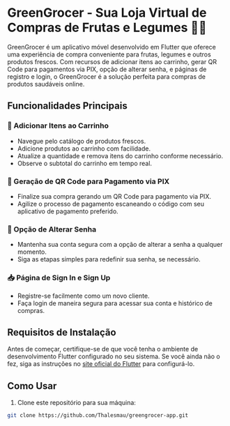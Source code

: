 # GreenGrocer - Sua Loja Virtual de Compras de Frutas e Legumes 🍏🥕

GreenGrocer é um aplicativo móvel desenvolvido em Flutter que oferece uma experiência de compra conveniente para frutas, legumes e outros produtos frescos. Com recursos de adicionar itens ao carrinho, gerar QR Code para pagamentos via PIX, opção de alterar senha, e páginas de registro e login, o GreenGrocer é a solução perfeita para compras de produtos saudáveis online.

## Funcionalidades Principais

### 🛒 Adicionar Itens ao Carrinho
- Navegue pelo catálogo de produtos frescos.
- Adicione produtos ao carrinho com facilidade.
- Atualize a quantidade e remova itens do carrinho conforme necessário.
- Observe o subtotal do carrinho em tempo real.

### 📲 Geração de QR Code para Pagamento via PIX
- Finalize sua compra gerando um QR Code para pagamento via PIX.
- Agilize o processo de pagamento escaneando o código com seu aplicativo de pagamento preferido.

### 🔐 Opção de Alterar Senha
- Mantenha sua conta segura com a opção de alterar a senha a qualquer momento.
- Siga as etapas simples para redefinir sua senha, se necessário.

### 📥 Página de Sign In e Sign Up
- Registre-se facilmente como um novo cliente.
- Faça login de maneira segura para acessar sua conta e histórico de compras.

## Requisitos de Instalação

Antes de começar, certifique-se de que você tenha o ambiente de desenvolvimento Flutter configurado no seu sistema. Se você ainda não o fez, siga as instruções no [site oficial do Flutter](https://flutter.dev/docs/get-started/install) para configurá-lo.

## Como Usar

1. Clone este repositório para sua máquina:

```bash
git clone https://github.com/Thalesmau/greengrocer-app.git
